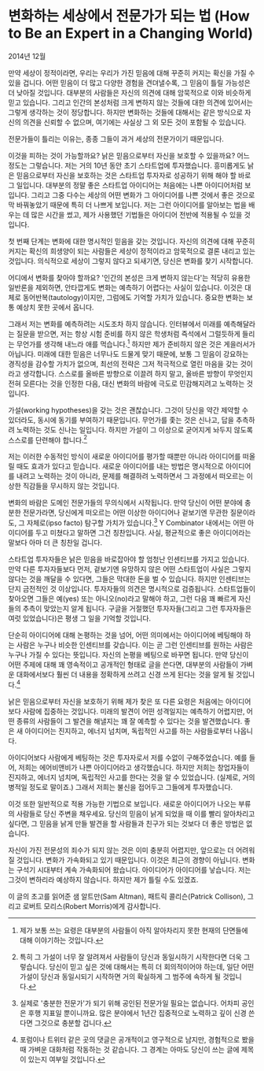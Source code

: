 # 변화하는 세상에서 전문가가 되는 법 (How to Be an Expert in a Changing World)

2014년 12월

만약 세상이 정적이라면, 우리는 우리가 가진 믿음에 대해 꾸준히 커지는 확신을 가질 수 있을 겁니다. 어떤 믿음이 더 많고 다양한 경험을 견뎌낼수록, 그 믿음이 틀릴 가능성은 더 낮아질 것입니다. 대부분의 사람들은 자신의 의견에 대해 암묵적으로 이와 비슷하게 믿고 있습니다. 그리고 인간의 본성처럼 크게 변하지 않는 것들에 대한 의견에 있어서는 그렇게 생각하는 것이 정당합니다. 하지만 변화하는 것들에 대해서는 같은 방식으로 자신의 의견을 신뢰할 수 없으며, 여기에는 사실상 그 외 모든 것이 포함될 수 있습니다.

전문가들이 틀리는 이유는, 종종 그들이 과거 세상의 전문가이기 때문입니다.

이것을 피하는 것이 가능할까요? 낡은 믿음으로부터 자신을 보호할 수 있을까요? 어느 정도는 그렇습니다. 저는 거의 10년 동안 초기 스타트업에 투자했습니다. 흥미롭게도 낡은 믿음으로부터 자신을 보호하는 것은 스타트업 투자자로 성공하기 위해 해야 할 바로 그 일입니다. 대부분의 정말 좋은 스타트업 아이디어는 처음에는 나쁜 아이디어처럼 보입니다. 그리고 그중 다수는 세상의 어떤 변화가 그 아이디어를 나쁜 것에서 좋은 것으로 막 바꿔놓았기 때문에 특히 더 나쁘게 보입니다. 저는 그런 아이디어를 알아보는 법을 배우는 데 많은 시간을 썼고, 제가 사용했던 기법들은 아이디어 전반에 적용될 수 있을 것입니다.

첫 번째 단계는 변화에 대한 명시적인 믿음을 갖는 것입니다. 자신의 의견에 대해 꾸준히 커지는 확신의 희생양이 되는 사람들은 세상이 정적이라고 암묵적으로 결론 내리고 있는 것입니다. 의식적으로 세상이 그렇지 않다고 되새기면, 당신은 변화를 찾기 시작합니다.

어디에서 변화를 찾아야 할까요? '인간의 본성은 크게 변하지 않는다'는 적당히 유용한 일반론을 제외하면, 안타깝게도 변화는 예측하기 어렵다는 사실이 있습니다. 이것은 대체로 동어반복(tautology)이지만, 그럼에도 기억할 가치가 있습니다. 중요한 변화는 보통 예상치 못한 곳에서 옵니다.

그래서 저는 변화를 예측하려는 시도조차 하지 않습니다. 인터뷰에서 미래를 예측해달라는 질문을 받으면, 저는 항상 시험 준비를 하지 않은 학생처럼 즉석에서 그럴듯하게 들리는 무언가를 생각해 내느라 애를 먹습니다.[^1] 하지만 제가 준비하지 않은 것은 게을러서가 아닙니다. 미래에 대한 믿음은 너무나도 드물게 맞기 때문에, 보통 그 믿음이 강요하는 경직성을 감수할 가치가 없으며, 최선의 전략은 그저 적극적으로 열린 마음을 갖는 것이라고 생각합니다. 스스로를 올바른 방향으로 이끌려 하지 말고, 올바른 방향이 무엇인지 전혀 모른다는 것을 인정한 다음, 대신 변화의 바람에 극도로 민감해지려고 노력하는 것입니다.

가설(working hypotheses)을 갖는 것은 괜찮습니다. 그것이 당신을 약간 제약할 수 있더라도, 동시에 동기를 부여하기 때문입니다. 무언가를 좇는 것은 신나고, 답을 추측하려 노력하는 것도 신나는 일입니다. 하지만 가설이 그 이상으로 굳어지게 놔두지 않도록 스스로를 단련해야 합니다.[^2]

저는 이러한 수동적인 방식이 새로운 아이디어를 평가할 때뿐만 아니라 아이디어를 떠올릴 때도 효과가 있다고 믿습니다. 새로운 아이디어를 내는 방법은 명시적으로 아이디어를 내려고 노력하는 것이 아니라, 문제를 해결하려 노력하면서 그 과정에서 떠오르는 이상한 직감들을 무시하지 않는 것입니다.

변화의 바람은 도메인 전문가들의 무의식에서 시작됩니다. 만약 당신이 어떤 분야에 충분한 전문가라면, 당신에게 떠오르는 어떤 이상한 아이디어나 겉보기엔 무관한 질문이라도, 그 자체로(ipso facto) 탐구할 가치가 있습니다.[^3] Y Combinator 내에서는 어떤 아이디어를 두고 미쳤다고 말하면 그건 칭찬입니다. 사실, 평균적으로 좋은 아이디어라는 말보다 아마 더 큰 칭찬일 겁니다.

스타트업 투자자들은 낡은 믿음을 바로잡아야 할 엄청난 인센티브를 가지고 있습니다. 만약 다른 투자자들보다 먼저, 겉보기엔 유망하지 않은 어떤 스타트업이 사실은 그렇지 않다는 것을 깨달을 수 있다면, 그들은 막대한 돈을 벌 수 있습니다. 하지만 인센티브는 단지 금전적인 것 이상입니다. 투자자들의 의견은 명시적으로 검증됩니다. 스타트업들이 찾아오면 그들은 예(yes) 또는 아니오(no)라고 말해야 하고, 그런 다음 꽤 빠르게 자신들의 추측이 맞았는지 알게 됩니다. 구글을 거절했던 투자자들(그리고 그런 투자자들은 여럿 있었습니다)은 평생 그 일을 기억할 것입니다.

단순히 아이디어에 대해 논평하는 것을 넘어, 어떤 의미에서는 아이디어에 베팅해야 하는 사람은 누구나 비슷한 인센티브를 갖습니다. 이는 곧 그런 인센티브를 원하는 사람은 누구나 가질 수 있다는 뜻입니다. 자신의 논평을 베팅으로 바꾸면 됩니다. 만약 당신이 어떤 주제에 대해 꽤 영속적이고 공개적인 형태로 글을 쓴다면, 대부분의 사람들이 가벼운 대화에서보다 훨씬 더 내용을 정확하게 쓰려고 신경 쓰게 된다는 것을 알게 될 것입니다.[^4]

낡은 믿음으로부터 자신을 보호하기 위해 제가 찾은 또 다른 요령은 처음에는 아이디어보다 사람에 집중하는 것입니다. 미래의 발견이 어떤 성격일지는 예측하기 어렵지만, 어떤 종류의 사람들이 그 발견을 해낼지는 꽤 잘 예측할 수 있다는 것을 발견했습니다. 좋은 새 아이디어는 진지하고, 에너지 넘치며, 독립적인 사고를 하는 사람들로부터 나옵니다.

아이디어보다 사람에게 베팅하는 것은 투자자로서 저를 수없이 구해주었습니다. 예를 들어, 저희는 에어비앤비가 나쁜 아이디어라고 생각했습니다. 하지만 저희는 창업자들이 진지하고, 에너지 넘치며, 독립적인 사고를 한다는 것을 알 수 있었습니다. (실제로, 거의 병적일 정도로 말이죠.) 그래서 저희는 불신을 접어두고 그들에게 투자했습니다.

이것 또한 일반적으로 적용 가능한 기법으로 보입니다. 새로운 아이디어가 나오는 부류의 사람들로 당신 주변을 채우세요. 당신의 믿음이 낡게 되었을 때 이를 빨리 알아차리고 싶다면, 그 믿음을 낡게 만들 발견을 할 사람들과 친구가 되는 것보다 더 좋은 방법은 없습니다.

자신이 가진 전문성의 죄수가 되지 않는 것은 이미 충분히 어렵지만, 앞으로는 더 어려워질 것입니다. 변화가 가속화되고 있기 때문입니다. 이것은 최근의 경향이 아닙니다. 변화는 구석기 시대부터 계속 가속화되어 왔습니다. 아이디어가 아이디어를 낳습니다. 저는 그것이 변하리라 예상하지 않습니다. 하지만 제가 틀릴 수도 있겠죠.

이 글의 초고를 읽어준 샘 알트만(Sam Altman), 패트릭 콜리슨(Patrick Collison), 그리고 로버트 모리스(Robert Morris)에게 감사합니다.

[^1]: 제가 보통 쓰는 요령은 대부분의 사람들이 아직 알아차리지 못한 현재의 단면들에 대해 이야기하는 것입니다.
[^2]: 특히 그 가설이 너무 잘 알려져서 사람들이 당신과 동일시하기 시작한다면 더욱 그렇습니다. 당신이 믿고 싶은 것에 대해서는 특히 더 회의적이어야 하는데, 일단 어떤 가설이 당신과 동일시되기 시작하면 거의 확실하게 그 범주에 속하게 될 것입니다.
[^3]: 실제로 '충분한 전문가'가 되기 위해 공인된 전문가일 필요는 없습니다. 어차피 공인은 후행 지표일 뿐이니까요. 많은 분야에서 1년간 집중적으로 노력하고 깊이 신경 쓴다면 그것으로 충분할 겁니다.
[^4]: 포럼이나 트위터 같은 곳의 댓글은 공개적이고 영구적으로 남지만, 경험적으로 봤을 때 가벼운 대화처럼 작동하는 것 같습니다. 그 경계는 아마도 당신이 쓰는 글에 제목이 있는지 여부일 것입니다.
